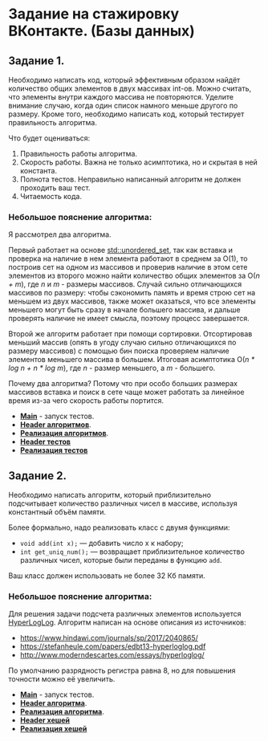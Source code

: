 # Задание на стажировку ВКонтакте. (Базы данных)
## Задание 1.
Необходимо написать код, который эффективным образом найдёт количество общих элементов в двух массивах int-ов. Можно считать, что элементы внутри каждого массива не повторяются. Уделите внимание случаю, когда один список намного меньше другого по размеру. Кроме того, необходимо написать код, который тестирует правильность алгоритма. 

Что будет оцениваться: 
1. Правильность работы алгоритма. 
2. Скорость работы. Важна не только асимптотика, но и скрытая в ней константа. 
3. Полнота тестов. Неправильно написанный алгоритм не должен проходить ваш тест. 
4. Читаемость кода. 

### Небольшое пояснение алгоритма:
 Я рассмотрел два алгоритма.
 
 Первый работает на основе [std::unordered_set](https://en.cppreference.com/w/cpp/container/unordered_set), так как вставка и проверка на наличие в нем элемента работают в среднем за O(1), то построив сет на одном из массивов и проверив наличие в этом сете элементов из второго можно найти количество общих элементов за O(_n + m_), где _n_ и _m_ - размеры массивов. Случай сильно отличающихся массивов по размеру: чтобы сэкономить память  и время строю сет на меньшем из двух массивов, также может оказаться, что все элементы меньшего могут быть сразу в начале большего массива, и дальше проверять наличие не имеет смысла, поэтому процесс завершается.
 
 Второй же алгоритм работает при помощи сортировки. Отсортировав меньший массив (опять в угоду случаю сильно отличающихся по размеру массивов) с помощью бин поиска проверяем наличие элементов меньшего массива в большем. Итоговая асимптотика O(_n * log n + n * log m_), где _n_ - размер меньшего, а _m_ - большего.
 
 Почему два алгоритма? Потому что при особо больших размерах массивов вставка и поиск в сете чаще может работать за линейное время из-за чего скорость работы портится. 
 
* [**Main**](Task%201/main.cpp) - запуск тестов.
* [**Header алгоритмов**](Task%201/VectorIntersection.h).
* [**Реализация алгоритмов**](Task%201/VectorIntersection.cpp).
* [**Header тестов**](Task%201/VectorIntersectionTests.h)
* [**Реализация тестов**](Task%201/VectorIntersectionTests.cpp)

## Задание 2.
 Необходимо написать алгоритм, который приблизительно подсчитывает количество различных чисел в массиве, используя константный объём памяти. 

Более формально, надо реализовать класс с двумя функциями:

- `void add(int x);` — добавить число x к набору;
- `int get_uniq_num();` — возвращает приблизительное количество различных чисел, которые были переданы в функцию `add`.

Ваш класс должен использовать не более 32 Кб памяти. 

### Небольшое пояснение алгоритма:
 Для решения задачи подсчета различных элементов используется [HyperLogLog](https://en.wikipedia.org/wiki/HyperLogLog).
Алгоритм написан на основе описания из источников:
* https://www.hindawi.com/journals/sp/2017/2040865/
* https://stefanheule.com/papers/edbt13-hyperloglog.pdf
* http://www.moderndescartes.com/essays/hyperloglog/

По умолчанию разрядность регистра равна 8, но для повышения точности можно её увеличить.

* [**Main**](Task%202/main.cpp) - запуск тестов.
* [**Header алгоритма**](Task%202/UniqCounter.h).
* [**Реализация алгоритма**](Task%202/UniqCounter.cpp).
* [**Header хешей**](Task%202/Hashes.h)
* [**Реализация хешей**](Task%202/Hashes.cpp)
